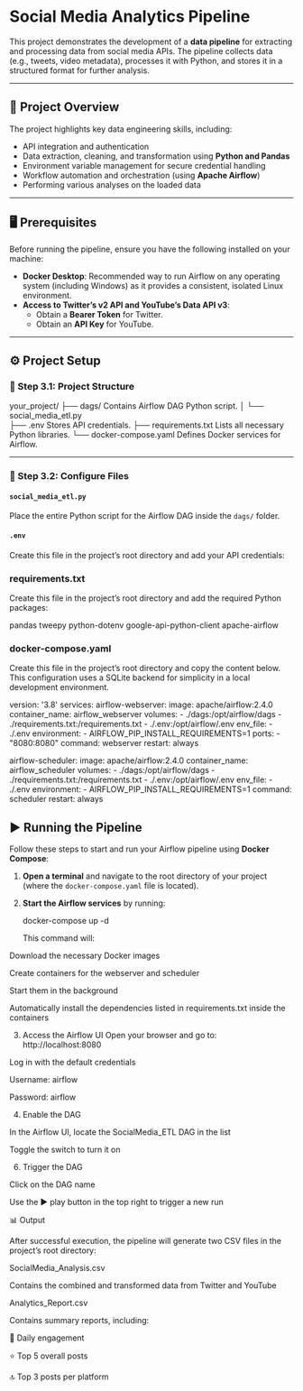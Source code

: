 # Social Media Analytics Pipeline  

This project demonstrates the development of a **data pipeline** for extracting and processing data from social media APIs. The pipeline collects data (e.g., tweets, video metadata), processes it with Python, and stores it in a structured format for further analysis.  

---

## 📌 Project Overview  

The project highlights key data engineering skills, including:  
- API integration and authentication  
- Data extraction, cleaning, and transformation using **Python and Pandas**  
- Environment variable management for secure credential handling  
- Workflow automation and orchestration (using **Apache Airflow**)  
- Performing various analyses on the loaded data  

---

## 🖥️ Prerequisites  

Before running the pipeline, ensure you have the following installed on your machine:  

- **Docker Desktop**: Recommended way to run Airflow on any operating system (including Windows) as it provides a consistent, isolated Linux environment.  
- **Access to Twitter’s v2 API and YouTube’s Data API v3**:  
  - Obtain a **Bearer Token** for Twitter.  
  - Obtain an **API Key** for YouTube.  

---

## ⚙️ Project Setup  

### 📂 Step 3.1: Project Structure  


your_project/
├── dags/                           Contains Airflow DAG Python script.
│ └── social_media_etl.py           
├── .env                            Stores API credentials.
├── requirements.txt                Lists all necessary Python libraries.
└── docker-compose.yaml             Defines Docker services for Airflow.
  

---

### 📝 Step 3.2: Configure Files  

#### `social_media_etl.py`  
Place the entire Python script for the Airflow DAG inside the `dags/` folder.  

#### `.env`  
Create this file in the project’s root directory and add  your API credentials:  

### requirements.txt
Create this file in the project’s root directory and add the required Python packages:

pandas
tweepy
python-dotenv
google-api-python-client
apache-airflow

### docker-compose.yaml
Create this file in the project’s root directory and copy the content below.
This configuration uses a SQLite backend for simplicity in a local development environment.

version: '3.8'
services:
  airflow-webserver:
    image: apache/airflow:2.4.0
    container_name: airflow_webserver
    volumes:
      - ./dags:/opt/airflow/dags
      - ./requirements.txt:/requirements.txt
      - ./.env:/opt/airflow/.env
    env_file:
      - ./.env
    environment:
      - AIRFLOW_PIP_INSTALL_REQUIREMENTS=1
    ports:
      - "8080:8080"
    command: webserver
    restart: always

  airflow-scheduler:
    image: apache/airflow:2.4.0
    container_name: airflow_scheduler
    volumes:
      - ./dags:/opt/airflow/dags
      - ./requirements.txt:/requirements.txt
      - ./.env:/opt/airflow/.env
    env_file:
      - ./.env
    environment:
      - AIRFLOW_PIP_INSTALL_REQUIREMENTS=1
    command: scheduler
    restart: always

## ▶️ Running the Pipeline  

Follow these steps to start and run your Airflow pipeline using **Docker Compose**:  

1. **Open a terminal** and navigate to the root directory of your project (where the `docker-compose.yaml` file is located).  

2. **Start the Airflow services** by running:

   docker-compose up -d

   This command will:

Download the necessary Docker images

Create containers for the webserver and scheduler

Start them in the background

Automatically install the dependencies listed in requirements.txt inside the containers

   
3. Access the Airflow UI
Open your browser and go to: http://localhost:8080

Log in with the default credentials

Username: airflow

Password: airflow

4. Enable the DAG

In the Airflow UI, locate the SocialMedia_ETL DAG in the list

Toggle the switch to turn it on

6. Trigger the DAG

Click on the DAG name

Use the ▶️ play button in the top right to trigger a new run



📊 Output

After successful execution, the pipeline will generate two CSV files in the project’s root directory:

SocialMedia_Analysis.csv

Contains the combined and transformed data from Twitter and YouTube

Analytics_Report.csv

Contains summary reports, including:

📅 Daily engagement

⭐ Top 5 overall posts

🔝 Top 3 posts per platform
